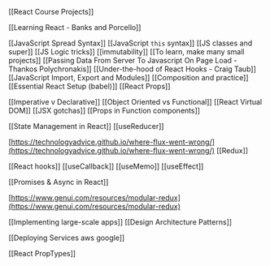 
[[React Course Projects]]

[[Learning React - Banks and Porcello]]

[[JavaScript Spread Syntax]]
[[JavaScript `this` syntax]]
[[JS classes and super]]
[[JS Logic tricks]]
[[immutability]]
[[To learn, make many small projects]]
[[Passing Data From Server To Javascript On Page Load - Thankos Polychronakis]]
[[Under-the-hood of React Hooks - Craig Taub]]
[[JavaScript Import, Export and Modules]]
[[Composition and practice]]
[[Essential React Setup (babel)]]
[[React Props]]

[[Imperative v Declarative]]
[[Object Oriented vs Functional]]
[[React Virtual DOM]]
[[JSX gotchas]]
[[Props in Function components]]

[[State Management in React]]
[[useReducer]]

[https://technologyadvice.github.io/where-flux-went-wrong/](https://technologyadvice.github.io/where-flux-went-wrong/)
[[Redux]]

[[React hooks]]
[[useCallback]]
[[useMemo]]
[[useEffect]]

[[Promises & Async in React]]


[https://www.genui.com/resources/modular-redux](https://www.genui.com/resources/modular-redux)

[[Implementing large-scale apps]]
[[Design Architecture Patterns]]

[[Deploying Services aws google]]

[[React PropTypes]]



